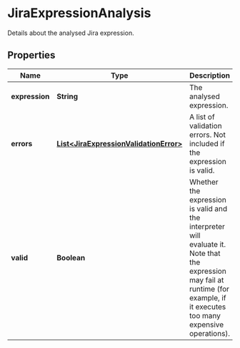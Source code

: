 

# JiraExpressionAnalysis

Details about the analysed Jira expression.
## Properties

Name | Type | Description | Notes
------------ | ------------- | ------------- | -------------
**expression** | **String** | The analysed expression. | 
**errors** | [**List&lt;JiraExpressionValidationError&gt;**](JiraExpressionValidationError.md) | A list of validation errors. Not included if the expression is valid. |  [optional]
**valid** | **Boolean** | Whether the expression is valid and the interpreter will evaluate it. Note that the expression may fail at runtime (for example, if it executes too many expensive operations). | 



